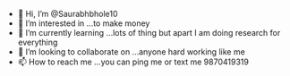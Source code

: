 - 👋 Hi, I’m @Saurabhbhole10
- 👀 I’m interested in ...to make money 
- 🌱 I’m currently learning ...lots of thing but apart I am doing research for everything
- 💞️ I’m looking to collaborate on ...anyone hard working like me
- 📫 How to reach me ...you can ping me or text me 9870419319


<!---
Saurabhbhole10/Saurabhbhole10 is a ✨ special ✨ repository because its `README.md` (this file) appears on your GitHub profile.
You can click the Preview link to take a look at your changes.
--->
